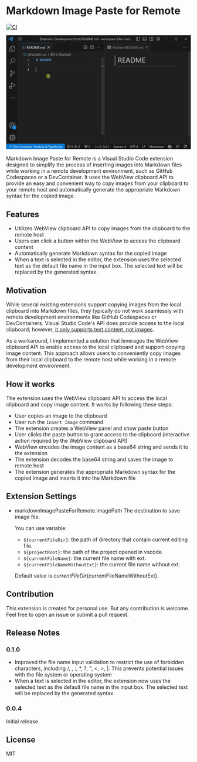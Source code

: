# Markdown Image Paste for Remote
[![CI](https://badgen.net/vs-marketplace/v/watahani.markdown-image-paste-for-remote)](https://marketplace.visualstudio.com/items?itemName=watahani.markdown-image-paste-for-remote)

![screen shot](images/screenshot.gif)

Markdown Image Paste for Remote is a Visual Studio Code extension designed to simplify the process of inserting images into Markdown files while working in a remote development environment, such as GitHub Codespaces or a DevContainer. It uses the WebView clipboard API to provide an easy and convenient way to copy images from your clipboard to your remote host and automatically generate the appropriate Markdown syntax for the copied image.

## Features

- Utilizes WebView clipboard API to copy images from the clipboard to the remote host
- Users can click a button within the WebView to access the clipboard content
- Automatically generate Markdown syntax for the copied image
- When a text is selected in the editor, the extension uses the selected text as the default file name in the input box. The selected text will be replaced by the generated syntax.

## Motivation

While several existing extensions support copying images from the local clipboard into Markdown files, they typically do not work seamlessly with remote development environments like GitHub Codespaces or DevContainers. Visual Studio Code's API does provide access to the local clipboard; however, [it only supports text content, not images](https://code.visualstudio.com/api/advanced-topics/remote-extensions#using-the-clipboard).

As a workaround, I implemented a solution that leverages the WebView clipboard API to enable access to the local clipboard and support copying image content. This approach allows users to conveniently copy images from their local clipboard to the remote host while working in a remote development environment.

## How it works

The extension uses the WebView clipboard API to access the local clipboard and copy image content. 
It works by following these steps:

- User copies an image to the clipboard
- User run the `Insert Image` command
- The extension creates a WebView panel and show paste button
- User clicks the paste button to grant access to the clipboard (interactive action required by the WebView clipboard API)
- WebView encodes the image content as a base64 string and sends it to the extension
- The extension decodes the base64 string and saves the image to remote host
- The extension generates the appropriate Markdown syntax for the copied image and inserts it into the Markdown file

## Extension Settings

- markdownImagePasteForRemote.imagePath
    The destination to save image file.

    You can use variable:

    - `${currentFileDir}`: the path of directory that contain current editing file.
    - `${projectRoot}`: the path of the project opened in vscode.
    - `${currentFileName}`: the current file name with ext.
    - `${currentFileNameWithoutExt}`: the current file name without ext.

    Default value is ${currentFileDir}${currentFileNameWithoutExt}.

## Contribution

This extension is created for personal use. But any contribution is welcome. Feel free to open an issue or submit a pull request.

## Release Notes

### 0.1.0

- Improved the file name input validation to restrict the use of forbidden characters, including /, \, :, *, ?, ", <, >, |. This prevents potential issues with the file system or operating system
- When a text is selected in the editor, the extension now uses the selected text as the default file name in the input box. The selected text will be replaced by the generated syntax.

### 0.0.4

Initial release.

## License

MIT
